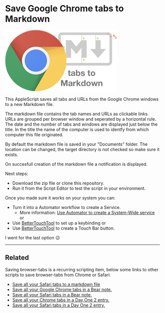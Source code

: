 # Save Google Chrome tabs to Markdown

![Google Chrome tabs to Markdown](img/Chrome-tabs-to-Markdown.png)

This AppleScript saves all tabs and URLs from the Google Chrome windows to a new Markdown file.

The markdown file contains the tab names and URLs as clickable links.
URLs are grouped per browser window and seperated by a horizontal rule.
The date and the number of tabs and windows are displayed just below the title. In the title the name of the computer is used to identfy from which computer this file originated.

By default the markdown file is saved in your "Documents" folder. The location can be changed, the target directory is not checked so make sure it exists.

On succesfull creation of the markdown file a notification is displayed.

Next steps:

- Download the zip file or clone this repository.
- Run it from the Script Editor to test the script in your environment.

Once you made sure it works on your system you can:

- Turn it into a Automator workflow to create a Service.
  - More information: [Use Automator to create a System-Wide service](https://developer.apple.com/library/content/documentation/LanguagesUtilities/Conceptual/MacAutomationScriptingGuide/MakeaSystem-WideService.html) or
- Use [BetterTouchTool](https://www.boastr.net) to set up a keybinding or
- Use [BetterTouchTool](https://www.boastr.net) to create a Touch Bar button.

I went for the last option 😉

---

## Related

Saving browser-tabs is a recurring scripting item, below some links to other scripts to save browser-tabs from Chrome or Safari:

- [Save all your Safari tabs to a markdown file](https://github.com/tIsGoud/save-safari-tabs-to-markdown)
- [Save all your Google Chrome tabs in a Bear note.](https://github.com/tIsGoud/save-chrome-tabs-to-bear)
- [Save all your Safari tabs in a Bear note.](https://github.com/tIsGoud/save-safari-tabs-to-bear)
- [Save all your Chrome tabs in a Day One 2 entry.](https://github.com/tIsGoud/save-chrome-tabs-to-day-one)
- [Save all your Safari tabs in a Day One 2 entry.](https://github.com/tIsGoud/save-safari-tabs-to-day-one)